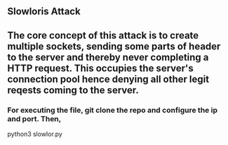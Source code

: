 ## Slowloris Attack

## The core concept of this attack is to create multiple sockets, sending some parts of header to the server and thereby never completing a HTTP request. This occupies the server's connection pool hence denying all other legit reqests coming to the server.

### For executing the file, git clone the repo and configure the ip and port. Then, 
python3 slowlor.py
